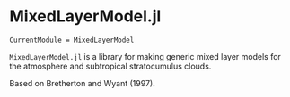 # MixedLayerModel.jl

```@meta
CurrentModule = MixedLayerModel
```

`MixedLayerModel.jl` is a library for making generic mixed layer models for the atmosphere and subtropical stratocumulus clouds. 

Based on Bretherton and Wyant (1997).
